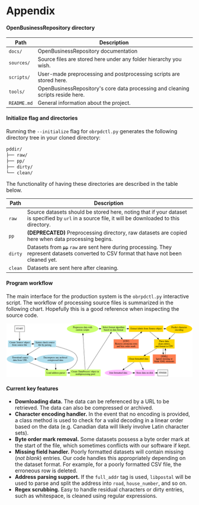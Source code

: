 # Appendix

#### OpenBusinessRepository directory

| Path | Description |
| ---- | ----------- |
| `docs/` | OpenBusinessRepository documentation |
| `sources/` | Source files are stored here under any folder hierarchy you wish. |
| `scripts/` | User-made preprocessing and postprocessing scripts are stored here.  | 
| `tools/` | OpenBusinessRepository's core data processing and cleaning scripts reside here. | 
| `README.md` | General information about the project. | 

#### Initialize flag and directories

Running the `--initialize` flag for `obrpdctl.py` generates the following directory tree in your cloned directory:

```
pddir/
├── raw/
├── pp/
├── dirty/
└── clean/
```

The functionality of having these directories are described in the table below.

| Path | Description |
| ---- | ----------- |
| `raw` | Source datasets should be stored here, noting that if your dataset is specified by `url` in a source file, it will be downloaded to this directory. |
| `pp` | **(DEPRECATED)** Preprocessing directory, raw datasets are copied here when data processing begins. |
| `dirty` | Datasets from ~~`pp`~~ `raw` are sent here during processing. They represent datasets converted to CSV format that have not been cleaned yet. |
| `clean` | Datasets are sent here after cleaning. |

#### Program workflow

The main interface for the production system is the `obrpdctl.py` interactive script. The workflow of processing source files is summarized in the following chart. Hopefully this is a good reference when inspecting the source code.

![Workflow](docs/workflow.png)

#### Current key features

+ **Downloading data.** The data can be referenced by a URL to be retrieved. The data can also be compressed or archived.
+ **Character encoding handler.** In the event that no encoding is provided, a class method is used to check for a valid decoding in a linear order based on the data (e.g. Canadian data will likely involve Latin character sets).
+ **Byte order mark removal.** Some datasets possess a byte order mark at the start of the file, which sometimes conflicts with our software if kept.
+ **Missing field handler.** Poorly formatted datasets will contain missing (*not blank*) entries. Our code handles this appropriately depending on the dataset format. For example, for a poorly formatted CSV file, the erroneous row is deleted.
+ **Address parsing support.** If the `full_addr` tag is used, `libpostal` will be used to parse and split the address into `road`, `house_number`, and so on.
+ **Regex scrubbing.** Easy to handle residual characters or dirty entries, such as whitespace, is cleaned using regular expressions.


